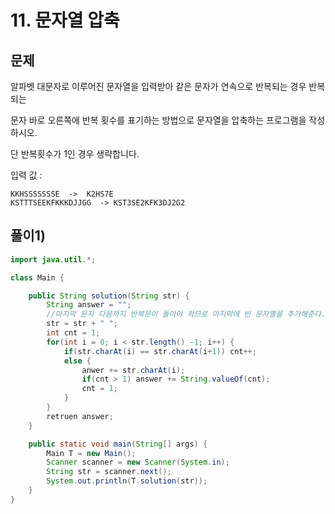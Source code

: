 # 11. 문자열 압축
## 문제
알파벳 대문자로 이루어진 문자열을 입력받아 같은 문자가 연속으로 반복되는 경우 반복되는

문자 바로 오른쪽에 반복 횟수를 표기하는 방법으로 문자열을 압축하는 프로그램을 작성하시오.

단 반복횟수가 1인 경우 생략합니다.

입력 값 :
```
KKHSSSSSSSE  ->  K2HS7E
KSTTTSEEKFKKKDJJGG  -> KST3SE2KFK3DJ2G2
```

## 풀이1)
```java
import java.util.*;

class Main {

	public String solution(String str) {
		String answer = "";
		//마지막 문자 다음까지 반복문이 돌아야 하므로 마지막에 빈 문자열을 추가해준다.
		str = str + " ";
		int cnt = 1;
		for(int i = 0; i < str.length() -1; i++) {
			if(str.charAt(i) == str.charAt(i+1)) cnt++;
			else {
				anwer += str.charAt(i);
				if(cnt > 1) answer += String.valueOf(cnt);
				cnt = 1;
			}
		}
		retruen answer;
	}

	public static void main(String[] args) {
		Main T = new Main();
		Scanner scanner = new Scanner(System.in);
		String str = scanner.next();
		System.out.println(T.solution(str));
	}
}
```